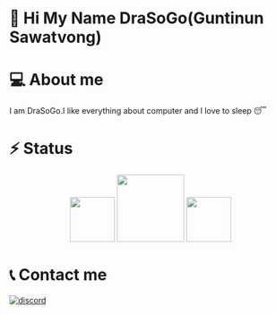 # 👋 Hi My Name DraSoGo(Guntinun Sawatvong)

# 💻 About me

I am DraSoGo.I like everything about computer and I love to sleep 😴

# ⚡ Status

<div align="center">
  <img src = "https://github-readme-stats.vercel.app/api/top-langs/?username=DraSoGo&layout=compact&theme=midnight-purple" height="80">
  <img src = "https://github-readme-stats.vercel.app/api?username=DraSoGo&show_icons=true&theme=midnight-purple" height="120">
  <img src = "https://github-readme-stats.vercel.app/api/pin/?username=DraSoGo&repo=MY-CODE-CP&theme=midnight-purple&show_owner)](https://github.com/DraSoGo/MY-CODE-CP" height="80">
</div>

# 📞 Contact me
[![discord](https://img.shields.io/badge/Discord-5865F2?style=flat&logo=Discord&logoColor=FFFFFF)][discord]

[discord]:https://discordapp.com/users/738910545951850578
<!--
**DraSoGo/DraSoGo** is a ✨ _special_ ✨ repository because its `README.md` (this file) appears on your GitHub profile.

Here are some ideas to get you started:

- 🔭 I’m currently working on ...
- 🌱 I’m currently learning ...
- 👯 I’m looking to collaborate on ...
- 🤔 I’m looking for help with ...
- 💬 Ask me about ...
- 📫 How to reach me: ...
- 😄 Pronouns: ...
- ⚡ Fun fact: ...
-->
